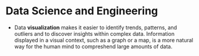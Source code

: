 # Data Science and Engineering
* Data **visualization** makes it easier to identify trends, patterns, and outliers and to discover insights within complex data. 
  Information displayed in a visual context, such as a graph or a map, is a more natural way for the human mind to compreshend large amounts of data.
